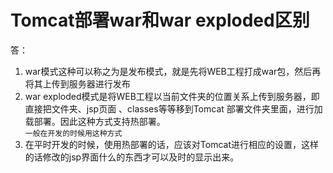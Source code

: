 # Tomcat部署war和war exploded区别

答：
1. war模式这种可以称之为是发布模式，就是先将WEB工程打成war包，然后再将其上传到服务器进行发布
2. war exploded模式是将WEB工程以当前文件夹的位置关系上传到服务器，即直接把文件夹、jsp页面 、classes等等移到Tomcat 部署文件夹里面，进行加载部署。因此这种方式支持热部署。<br>
`一般在开发的时候用这种方式`
3. 在平时开发的时候，使用热部署的话，应该对Tomcat进行相应的设置，这样的话修改的jsp界面什么的东西才可以及时的显示出来。



